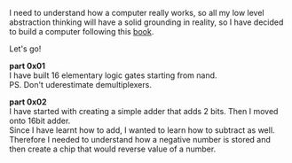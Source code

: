 
I need to understand how a computer really works, so all my low level abstraction thinking will have a solid grounding in reality, so I have decided to build a computer following this <a href=https://www.amazon.com/Elements-Computing-Systems-Building-Principles/dp/0262640686 tag="a1">book</a>.

Let's go!

<b>part 0x01</b><br>
I have built 16 elementary logic gates starting from nand.<br>PS. Don't uderestimate demultiplexers. 

<b>part 0x02</b><br>
I have started with creating a simple adder that adds 2 bits. Then I moved onto 16bit adder.<br>
Since I have learnt how to add, I wanted to learn how to subtract as well.
Therefore I needed to understand how a negative number is stored and then create a chip that would reverse value of a number.
